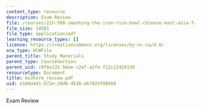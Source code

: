 ```yaml
---
content_type: resource
description: Exam Review
file: /courses/21h-560-smashing-the-iron-rice-bowl-chinese-east-asia-fall-2004/e18da441b72e20d8d638eb7025f08569_midterm_review.pdf
file_size: 14501
file_type: application/pdf
learning_resource_types: []
license: https://creativecommons.org/licenses/by-nc-sa/4.0/
ocw_type: OCWFile
parent_title: Study Materials
parent_type: CourseSection
parent_uid: c9f6e131-56ee-c2ef-a2fe-f22c12424130
resourcetype: Document
title: midterm_review.pdf
uid: e18da441-b72e-20d8-d638-eb7025f08569
---
```

Exam Review